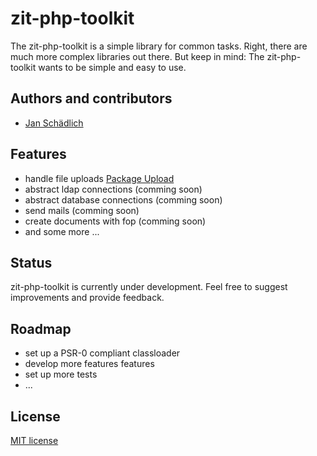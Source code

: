 zit-php-toolkit
===============

The zit-php-toolkit is a simple library for common tasks. Right, there are much more complex libraries out there. But keep in mind: The zit-php-toolkit wants to be simple and easy to use.

## Authors and contributors
* [Jan Schädlich](http://www.janschaedlich.de)

## Features
* handle file uploads [Package Upload](https://github.com/jschaedl/zit-php-toolkit/tree/master/library/Zit/Upload)
* abstract ldap connections (comming soon)
* abstract database connections (comming soon)
* send mails (comming soon)
* create documents with fop (comming soon)
* and some more ...

## Status
zit-php-toolkit is currently under development. Feel free to suggest improvements and provide feedback.

## Roadmap
* set up a PSR-0 compliant classloader
* develop more features features
* set up more tests
* ...

## License
[MIT license](http://www.opensource.org/licenses/mit-license.php)




